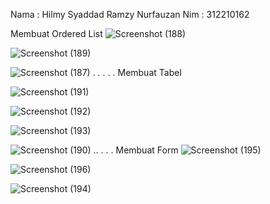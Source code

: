 Nama : Hilmy Syaddad Ramzy Nurfauzan
Nim : 312210162


Membuat Ordered List
![Screenshot (188)](https://github.com/Hilmyramzy/lab3web/assets/115677769/8908c8b8-932c-4c32-98d3-49860b1aedd1)

![Screenshot (189)](https://github.com/Hilmyramzy/lab3web/assets/115677769/73a90b62-d436-4a0a-b287-a263d58d9e65)

![Screenshot (187)](https://github.com/Hilmyramzy/lab3web/assets/115677769/3785461a-31b2-4b70-8729-334931f090f8)
.
.
.
.
.
Membuat Tabel

![Screenshot (191)](https://github.com/Hilmyramzy/lab3web/assets/115677769/796b9218-1dda-492d-bba1-d19beac33398)

![Screenshot (192)](https://github.com/Hilmyramzy/lab3web/assets/115677769/494b3300-db0e-402a-a59c-5f813ba163b5)

![Screenshot (193)](https://github.com/Hilmyramzy/lab3web/assets/115677769/20be7c5c-e58f-4de6-9e1a-260b037f6793)

![Screenshot (190)](https://github.com/Hilmyramzy/lab3web/assets/115677769/940f52fb-689d-4752-be7a-5b2d006da702)
..
.
.
.
Membuat Form
![Screenshot (195)](https://github.com/Hilmyramzy/lab3web/assets/115677769/8bf4a614-3520-496f-8031-724f9d8f0c49)

![Screenshot (196)](https://github.com/Hilmyramzy/lab3web/assets/115677769/6b4009f7-ba47-4ad7-bb0e-24ba1ee76947)

![Screenshot (194)](https://github.com/Hilmyramzy/lab3web/assets/115677769/52f20a14-fccd-4422-b48d-ff237c744177)











